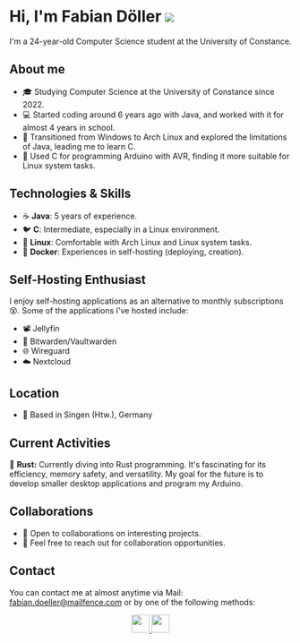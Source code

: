 # Hi, I'm Fabian Döller ![](https://user-images.githubusercontent.com/18350557/176309783-0785949b-9127-417c-8b55-ab5a4333674e.gif)
I'm a 24-year-old Computer Science student at the University of Constance.

## About me
- 🎓 Studying Computer Science at the University of Constance since 2022.
- 💻 Started coding around 6 years ago with Java, and worked with it for almost 4 years in school.
- 🐧 Transitioned from Windows to Arch Linux and explored the limitations of Java, leading me to learn C.
- 🤖 Used C for programming Arduino with AVR, finding it more suitable for Linux system tasks.

## Technologies & Skills
- ☕ **Java**: 5 years of experience.
- 🐦 **C**: Intermediate, especially in a Linux environment.
- 🐧 **Linux**: Comfortable with Arch Linux and Linux system tasks.
- 🐳 **Docker**: Experiences in self-hosting (deploying, creation).

## Self-Hosting Enthusiast
I enjoy self-hosting applications as an alternative to monthly subscriptions 😵. Some of the applications I've hosted include:
- 📽️ Jellyfin
- 🔐 Bitwarden/Vaultwarden
- 🌐 Wireguard
- ☁️ Nextcloud

## Location
- 📌 Based in Singen (Htw.), Germany

## Current Activities
📖 **Rust:** Currently diving into Rust programming. It's fascinating for its efficiency, memory safety, and versatility. My goal for the future is to develop smaller desktop applications and program my Arduino.

## Collaborations
- 💬 Open to collaborations on interesting projects.
- 📧 Feel free to reach out for collaboration opportunities.

## Contact
You can contact me at almost anytime via Mail: [fabian.doeller@mailfence.com](mailto:fabian.doeller@mailfence.com) or by one of the following methods:
<p align="center"> 
  <a href="https://discord.com/users/fabitheguy" target="_blank" rel="noreferrer"> 
    <picture> 
      <img src="https://raw.githubusercontent.com/danielcranney/readme-generator/main/public/icons/socials/discord.svg" width="32" height="32" /> 
    </picture> 
  </a> 
  <a href="https://www.github.com/FabiTheGuy" target="_blank" rel="noreferrer"> 
    <picture> 
      <source media="(prefers-color-scheme: dark)" srcset="https://raw.githubusercontent.com/danielcranney/readme-generator/main/public/icons/socials/github-dark.svg" /> 
      <source media="(prefers-color-scheme: light)" srcset="https://raw.githubusercontent.com/danielcranney/readmegenerator/main/public/icons/socials/github.svg" /> 
      <img src="https://raw.githubusercontent.com/danielcranney/readme-generator/main/public/icons/socials/github.svg" width="32" height="32" /> 
    </picture>
  </a>
</p>

